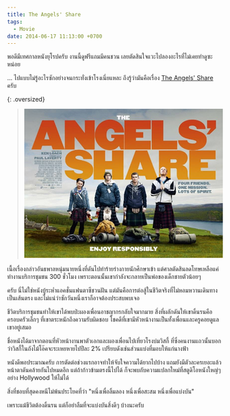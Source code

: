 ```yaml
---
title: The Angels' Share
tags:
  - Movie
date: 2014-06-17 11:13:00 +0700
---
```


พอดีมีเทศกาลหนังยุโรปครับ งานนี้ดูฟรีแถมมีคนชวน เลยตัดสินใจแวะไปลองอะไรที่ไม่เคยทำดูซะหน่อย

... ไปแบบไม่รู้อะไรซักอย่างจนกระทั่งเข้าโรงเนี่ยแหละ ถึงรู้ว่ามันคือเรื่อง [The Angels' Share][] ครับ

{: .oversized}
> ![](/images/cover/the-angels-share.jpg)

เนื้อเรื่องกล่าวอันธพาลหนุ่มนายหนึ่งที่ดันไปทำร้ายร่างกายนักศึกษาเข้า แต่ศาลตัดสินลดโทษเหลือแค่ทำงานบริการชุมชน 300 ชั่วโมง เพราะตอนนั้นเขากำลังจะกลายเป็นพ่อของเด็กชายตัวน้อยๆ

ครับ นี่ไม่ใช่หนังบู้ระห่ำแอคชั่นแฟนตาซีชวนฝัน แต่มันคือการต่อสู้ในชีวิตจริงที่ไม่หอมหวานเดินทางเป็นเส้นตรง และไม่แน่ว่าซักวันหนึ่งเราก็อาจต้องประสบพบเจอ

ชีวิตบริการชุมชนทำให้เขาได้พบป่ะผองเพื่อนอาชญากรกลับใจมากมาย สิ่งที่ผลักดันให้เขาดิ้นรนคือครอบครัวเล็กๆ ที่เขาตระหนักถึงความรับผิดชอบ โชคดีที่เขามีหัวหน้างานเป็นทั้งเพื่อนและครูคอยดูแลเขาอยู่เสมอ

ชื่อหนังได้มาจากตอนที่หัวหน้างานพาตัวเอกและผองเพื่อนไปเที่ยวโรงบ่มวิสกี้ ที่ซึ่งคนงานแถวนั้นบอกว่าวิสกี้ในถังไม้โอ๊คจะระเหยหายไปปีละ 2% เปรียบดังเช่นส่วนแบ่งที่มอบให้แก่นางฟ้า

หนังดีพอประมาณครับ การตัดต่อช่วงแรกอาจทำให้จับใจความได้ยากไปบ้าง แถมยังมีตัวละครเยอะแล้วหน้าตาดันคล้ายกันไปหมดอีก แต่ถ้าก้าวข้ามตรงนี้ไปได้ ก็จะพบกับความแปลกใหม่ที่สตูดิโอหนังใหญ่ๆ อย่าง Hollywood ให้ไม่ได้

สิ่งที่ชอบที่สุดคงหนีไม่พ้นประโยคที่ว่า "หนึ่งเพื่อลิ้มลอง หนึ่งเพื่อสะสม หนึ่งเพื่อแบ่งบัน"

เพราะแม้ชีวิตต้องดิ้นรน แต่ก็อย่าลืมที่จะแบ่งบันสิ่งดีๆ บ้างนะครับ


[The Angels' Share]: //www.imdb.com/title/tt1924394/

